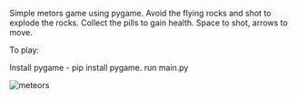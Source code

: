 Simple metors game using pygame. 
Avoid the flying rocks and shot to explode the rocks.
Collect the pills to gain health.
Space to shot, arrows to move.

To play:

Install pygame - pip install pygame.
run main.py

![meteors](https://github.com/shment7/pygame-meteors/assets/101471997/cbdd88b7-de7b-4472-8ace-02ae513873d5)
